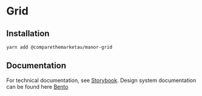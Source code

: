 # Grid

## Installation

`yarn add @comparethemarketau/manor-grid`

## Documentation

For technical documentation, see [Storybook](https://services.dev.comparethemarket.cloud/manor/?path=/docs/components-grid--container).
Design system documentation can be found here [Bento](https://zeroheight.com/9942937b5/p/43a426-grid)
